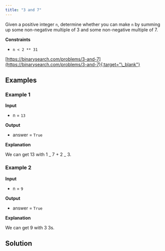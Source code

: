 ```yaml
---
title: "3 and 7"
---
```


Given a positive integer `n`, determine whether you can make `n` by summing up some non-negative multiple of 3 and some non-negative multiple of 7.

**Constraints**

- `n < 2 ** 31`

[https://binarysearch.com/problems/3-and-7](https://binarysearch.com/problems/3-and-7){:target="\_blank"}

## Examples

### Example 1

**Input**

- n = `13`

**Output**

- answer = `True`

**Explanation**

We can get 13 with 1 _ 7 + 2 _ 3.

### Example 2

**Input**

- n = `9`

**Output**

- answer = `True`

**Explanation**

We can get 9 with 3 3s.

## Solution

<script src="https://gist.github.com/yaeba/16da7be5123724fcf6eccc25581cef5a.js?file=3-and-7.cpp"></script>
